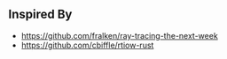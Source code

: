 

## Inspired By

- https://github.com/fralken/ray-tracing-the-next-week
- https://github.com/cbiffle/rtiow-rust
